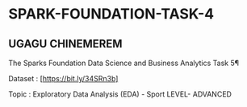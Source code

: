 # SPARK-FOUNDATION-TASK-4
## UGAGU CHINEMEREM
The Sparks Foundation Data Science and Business Analytics Task 5¶

Dataset : [https://bit.ly/34SRn3b]

Topic : Exploratory Data Analysis (EDA) - Sport LEVEL- ADVANCED
